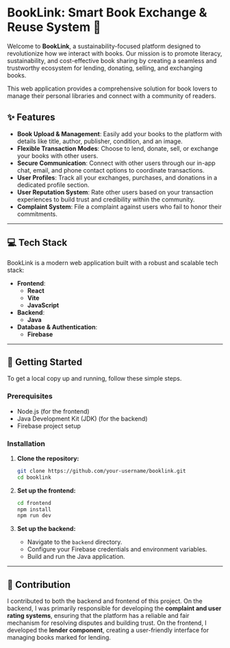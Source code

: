 # BookLink: Smart Book Exchange & Reuse System 📖

Welcome to **BookLink**, a sustainability-focused platform designed to revolutionize how we interact with books. Our mission is to promote literacy, sustainability, and cost-effective book sharing by creating a seamless and trustworthy ecosystem for lending, donating, selling, and exchanging books.

This web application provides a comprehensive solution for book lovers to manage their personal libraries and connect with a community of readers.

## ✨ Features

  * **Book Upload & Management**: Easily add your books to the platform with details like title, author, publisher, condition, and an image.
  * **Flexible Transaction Modes**: Choose to lend, donate, sell, or exchange your books with other users.
  * **Secure Communication**: Connect with other users through our in-app chat, email, and phone contact options to coordinate transactions.
  * **User Profiles**: Track all your exchanges, purchases, and donations in a dedicated profile section.
  * **User Reputation System**: Rate other users based on your transaction experiences to build trust and credibility within the community.
  * **Complaint System**: File a complaint against users who fail to honor their commitments.
-----

## 💻 Tech Stack

BookLink is a modern web application built with a robust and scalable tech stack:

  * **Frontend**:
      * **React**
      * **Vite**
      * **JavaScript**
  * **Backend**:
      * **Java**
  * **Database & Authentication**:
      * **Firebase**

-----

## 🚀 Getting Started

To get a local copy up and running, follow these simple steps.

### Prerequisites

  * Node.js (for the frontend)
  * Java Development Kit (JDK) (for the backend)
  * Firebase project setup

### Installation

1.  **Clone the repository:**

    ```bash
    git clone https://github.com/your-username/booklink.git
    cd booklink
    ```

2.  **Set up the frontend:**

    ```bash
    cd frontend
    npm install
    npm run dev
    ```

3.  **Set up the backend:**

      * Navigate to the `backend` directory.
      * Configure your Firebase credentials and environment variables.
      * Build and run the Java application.

-----

## 🤝 Contribution

I contributed to both the backend and frontend of this project. On the backend, I was primarily responsible for developing the **complaint and user rating systems**, ensuring that the platform has a reliable and fair mechanism for resolving disputes and building trust. On the frontend, I developed the **lender component**, creating a user-friendly interface for managing books marked for lending.
